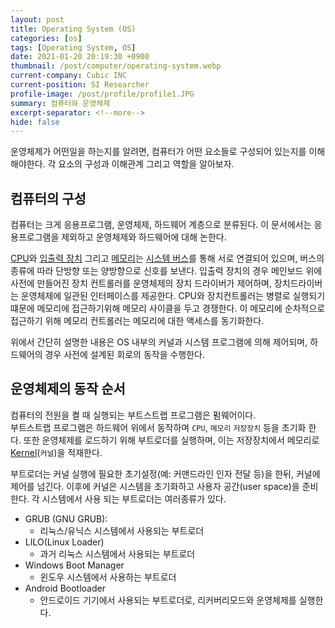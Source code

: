 ```yaml
---
layout: post
title: Operating System (OS)
categories: [os]
tags: [Operating System, OS]
date: 2021-01-20 20:19:30 +0900
thumbnail: /post/computer/operating-system.webp
current-company: Cubic INC
current-position: SI Researcher
profile-image: /post/profile/profile1.JPG
summary: 컴퓨터와 운영체제
excerpt-separator: <!--more-->
hide: false
---
```

운영체제가 어떤일을 하는지를 알려면, 컴퓨터가 어떤 요소들로 구성되어 있는지를 이해 해야한다.
각 요소의 구성과 이해관계 그리고 역할을 알아보자.
<!--more-->

## 컴퓨터의 구성

컴퓨터는 크게 응용프로그램, 운영체제, 하드웨어 계층으로 분류된다.
이 문서에서는 응용프로그램을 제외하고 운영체제와 하드웨어에 대해 논한다.

[CPU](/wiki/central-processing-unit)와 [입출력 장치]() 그리고 [메모리]()는 [시스템 버스]()를 통해 서로 연결되어 있으며, 버스의 종류에 따라 단방향 또는 양방향으로 신호를 보낸다.
입출력 장치의 경우 메인보드 위에 사전에 만들어진 장치 컨트롤러를 운영체제의 장치 드라이버가 제어하며, 장치드라이버는 운영체제에 일관된 인터페이스를 제공한다.
CPU와 장치컨트롤러는 병렬로 실행되기 떄문에 메모리에 접근하기위해 메모리 사이클을 두고 경쟁한다. 이 메모리에 순차적으로 접근하기 위해 메모리 컨트롤러는 메모리에 대한 액세스를 동기화한다.


위에서 간단히 설명한 내용은 OS 내부의 커널과 시스템 프로그램에 의해 제어되며, 하드웨어의 경우 사전에 설계된 회로의 동작을 수행한다.

## 운영체제의 동작 순서

컴퓨터의 전원을 켤 때 실행되는 부트스트랩 프로그램은 펌웨어이다.  
부트스트랩 프로그램은 하드웨어 위에서 동작하며 `CPU`, `메모리` `저장장치` 등을 초기화 한다. 또한 운영체제를 로드하기 위해 부트로더를 실행하며, 이는 저장장치에서 메모리로 [Kernel]()(`커널`)을 적재한다.

부트로더는 커널 실행에 필요한 초기설정(예: 커맨드라인 인자 전달 등)을 한뒤, 커널에 제어를 넘긴다. 이후에 커널은 시스템을 초기화하고 사용자 공간(user space)을 준비한다.
각 시스템에서 사용 되는 부트로더는 여러종류가 있다.

* GRUB (GNU GRUB):
  * 리눅스/유닉스 시스템에서 사용되는 부트로더
* LILO(Linux Loader)
  * 과거 리눅스 시스템에서 사용되는 부트로더
* Windows Boot Manager
  * 윈도우 시스템에서 사용하는 부트로더
* Android Bootloader
  * 안드로이드 기기에서 사용되는 부트로더로, 리커버리모드와 운영체제를 실행한다.

